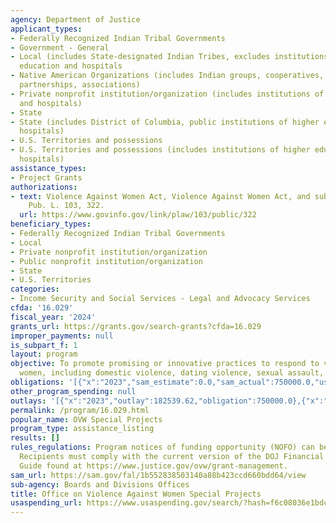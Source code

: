 ```yaml
---
agency: Department of Justice
applicant_types:
- Federally Recognized Indian Tribal Governments
- Government - General
- Local (includes State-designated Indian Tribes, excludes institutions of higher
  education and hospitals
- Native American Organizations (includes Indian groups, cooperatives, corporations,
  partnerships, associations)
- Private nonprofit institution/organization (includes institutions of higher education
  and hospitals)
- State
- State (includes District of Columbia, public institutions of higher education and
  hospitals)
- U.S. Territories and possessions
- U.S. Territories and possessions (includes institutions of higher education and
  hospitals)
assistance_types:
- Project Grants
authorizations:
- text: Violence Against Women Act, Violence Against Women Act, and subsequent legislation.
    Pub. L. 103, 322.
  url: https://www.govinfo.gov/link/plaw/103/public/322
beneficiary_types:
- Federally Recognized Indian Tribal Governments
- Local
- Private nonprofit institution/organization
- Public nonprofit institution/organization
- State
- U.S. Territories
categories:
- Income Security and Social Services - Legal and Advocacy Services
cfda: '16.029'
fiscal_year: '2024'
grants_url: https://grants.gov/search-grants?cfda=16.029
improper_payments: null
is_subpart_f: 1
layout: program
objective: To promote promising or innovative practices to respond to violence against
  women, including domestic violence, dating violence, sexual assault, and stalking.
obligations: '[{"x":"2023","sam_estimate":0.0,"sam_actual":750000.0,"usa_spending_actual":555017.71},{"x":"2024","sam_estimate":0.0,"sam_actual":3485000.0,"usa_spending_actual":3352998.77},{"x":"2025","sam_estimate":0.0,"sam_actual":2000000.0,"usa_spending_actual":1487824.0}]'
other_program_spending: null
outlays: '[{"x":"2023","outlay":182539.62,"obligation":750000.0},{"x":"2024","outlay":130741.17,"obligation":3485000.0},{"x":"2025","outlay":500.0,"obligation":1487824.0}]'
permalink: /program/16.029.html
popular_name: OVW Special Projects
program_type: assistance_listing
results: []
rules_regulations: Program notices of funding opportunity (NOFO) can be found at https://www.justice.gov/ovw/open-notices-of-funding-opportunities.
  Recipients must comply with the current version of the DOJ Financial Grants Management
  Guide found at https://www.justice.gov/ovw/grant-management.
sam_url: https://sam.gov/fal/1b552838503140a88b423ccd660bdd64/view
sub-agency: Boards and Divisions Offices
title: Office on Violence Against Women Special Projects
usaspending_url: https://www.usaspending.gov/search/?hash=f6c08036e1bdcfc733707729331f09e6
---
```

